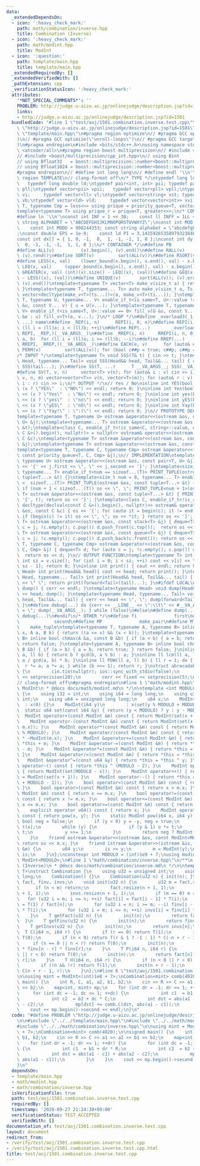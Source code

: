 ```yaml
---
data:
  _extendedDependsOn:
  - icon: ':heavy_check_mark:'
    path: math/combination/inverse.hpp
    title: Combination (Inverse)
  - icon: ':heavy_check_mark:'
    path: math/modint.hpp
    title: ModInt
  - icon: ':question:'
    path: template/main.hpp
    title: template/main.hpp
  _extendedRequiredBy: []
  _extendedVerifiedWith: []
  _pathExtension: cpp
  _verificationStatusIcon: ':heavy_check_mark:'
  attributes:
    '*NOT_SPECIAL_COMMENTS*': ''
    PROBLEM: http://judge.u-aizu.ac.jp/onlinejudge/description.jsp?id=1501
    links:
    - http://judge.u-aizu.ac.jp/onlinejudge/description.jsp?id=1501
  bundledCode: "#line 1 \"test/aoj/1501.combination.inverse.test.cpp\"\n#define PROBLEM\
    \ \"http://judge.u-aizu.ac.jp/onlinejudge/description.jsp?id=1501\"\n\n#line 1\
    \ \"template/main.hpp\"\n#pragma region optimize\n// #pragma GCC optimize(\"Ofast\"\
    )\n// #pragma GCC optimize(\"unroll-loops\")\n// #pragma GCC target(\"sse,sse2,sse3,ssse3,sse4,popcnt,abm,mmx,avx\"\
    )\n#pragma endregion\n#include <bits/stdc++.h>\nusing namespace std;\n// #include\
    \ <atcoder/all>\n#pragma region boost multiprecision\n// #include <boost/multiprecision/cpp_dec_float.hpp>\n\
    // #include <boost/multiprecision/cpp_int.hpp>\n// using Bint       = boost::multiprecision::cpp_int;\n\
    // using Bfloat32   = boost::multiprecision::number<boost::multiprecision::cpp_dec_float<32>>;\n\
    // using Bfloat1024 = boost::multiprecision::number<boost::multiprecision::cpp_dec_float<1024>>;\n\
    #pragma endregion\n// #define int long long\n// #define endl '\\n'\n\n#pragma\
    \ region TEMPLATE\n// clang-format off\n/* TYPE */\ntypedef long long ll;    \
    \   typedef long double ld;\ntypedef pair<int, int> pii; typedef pair<ll, ll>\
    \ pll;\ntypedef vector<pii> vpii;   typedef vector<pll> vpll;\ntypedef vector<int>\
    \ vi;     typedef vector<ll> vl;\ntypedef vector<string> vst; typedef vector<bool>\
    \ vb;\ntypedef vector<ld> vld;     typedef vector<vector<int>> vvi;\ntemplate<typename\
    \ T, typename Cmp = less<>> using prique = priority_queue<T, vector<T>, Cmp>;\n\
    template<typename T> using prique_r = prique<T, greater<>>;\n/* CONSTANT */\n\
    #define ln '\\n'\nconst int INF = 1 << 30;    const ll INFF = 1LL << 60;  const\
    \ string ALPHABET = \"ABCDEFGHIJKLMNOPQRSTUVWXYZ\";\nconst int MOD = 1e9 + 7;\
    \    const int MODD = 998244353; const string alphabet = \"abcdefghijklmnopqrstuvwxyz\"\
    ;\nconst double EPS = 1e-9;    const ld PI = 3.14159265358979323846264338327950288;\n\
    const int dx[] = { 1, 0, -1,  0,  1, -1, -1, 1, 0 };\nconst int dy[] = { 0, 1,\
    \  0, -1, -1, -1,  1, 1, 0 };\n/* CONTAINER */\n#define PB              emplace_back\n\
    #define ALL(v)          (v).begin(), (v).end()\n#define RALL(v)         (v).rbegin(),\
    \ (v).rend()\n#define SORT(v)         sort(ALL(v))\n#define RSORT(v)        sort(RALL(v))\n\
    #define LESS(x, val)    (lower_bound(x.begin(), x.end(), val) - x.begin())\n#define\
    \ LEQ(x, val)     (upper_bound(x.begin(), x.end(), val) - x.begin())\n#define\
    \ GREATER(x, val) (int)(x).size() - LEQ((x), (val))\n#define GEQ(x, val)     (int)(x).size()\
    \ - LESS((x), (val))\n#define UNIQUE(v)       sort(ALL(v)); (v).erase(unique(ALL(v)),\
    \ (v).end())\ntemplate<typename T> vector<T> make_v(size_t a) { return vector<T>(a);\
    \ }\ntemplate<typename T, typename... Ts> auto make_v(size_t a, Ts... ts) { return\
    \ vector<decltype(make_v<T>(ts...))>(a, make_v<T>(ts...)); }\ntemplate<typename\
    \ T, typename U, typename... V> enable_if_t<is_same<T, U>::value != 0> fill_v(U\
    \ &u, const V... v) { u = U(v...); }\ntemplate<typename T, typename U, typename...\
    \ V> enable_if_t<is_same<T, U>::value == 0> fill_v(U &u, const V... v) { for (auto\
    \ &e : u) fill_v<T>(e, v...); }\n/* LOOP */\n#define _overload3(_1, _2, _3, name,\
    \ ...) name\n#define _REP(i, n)      REPI(i, 0, n)\n#define REPI(i, a, b)   for\
    \ (ll i = (ll)a; i < (ll)b; ++i)\n#define REP(...)        _overload3(__VA_ARGS__,\
    \ REPI, _REP,)(__VA_ARGS__)\n#define _RREP(i, n)     RREPI(i, n, 0)\n#define RREPI(i,\
    \ a, b)  for (ll i = (ll)a; i >= (ll)b; --i)\n#define RREP(...)       _overload3(__VA_ARGS__,\
    \ RREPI, _RREP,)(__VA_ARGS__)\n#define EACH(e, v)      for (auto& e : v)\n#define\
    \ PERM(v)         sort(ALL(v)); for (bool c##p = true; c##p; c##p = next_permutation(ALL(v)))\n\
    /* INPUT */\ntemplate<typename T> void SSS(T& t) { cin >> t; }\ntemplate<typename\
    \ Head, typename... Tail> void SSS(Head&& head, Tail&&... tail) { cin >> head;\
    \ SSS(tail...); }\n#define SS(T, ...)      T __VA_ARGS__; SSS(__VA_ARGS__);\n\
    #define SV(T, v, n)     vector<T> v(n); for (auto& i : v) cin >> i;\n#define SVV(T,\
    \ v, n, m) vector<vector<T>> v(n, vector<T>(m)); for (auto& r : v) for (auto&\
    \ i : r) cin >> i;\n/* OUTPUT */\n// Yes / No\ninline int YES(bool x) { cout <<\
    \ (x ? \"YES\"  : \"NO\") << endl; return 0; }\ninline int Yes(bool x) { cout\
    \ << (x ? \"Yes\"  : \"No\") << endl; return 0; }\ninline int yes(bool x) { cout\
    \ << (x ? \"yes\"  : \"no\") << endl; return 0; }\ninline int yES(bool x) { cout\
    \ << (x ? \"yES\"  : \"nO\") << endl; return 0; }\ninline int Yay(bool x) { cout\
    \ << (x ? \"Yay!\" : \":(\") << endl; return 0; }\n// PROTOTYPE DECLARATION\n\
    template<typename T, typename U> ostream &operator<<(ostream &os, const pair<T,\
    \ U> &j);\ntemplate<typename... T> ostream &operator<<(ostream &os, const tuple<T...>\
    \ &t);\ntemplate<class C, enable_if_t<!is_same<C, string>::value, decltype(declval<const\
    \ C &>().begin(), nullptr)> = nullptr> ostream& operator<<(ostream &os, const\
    \ C &c);\ntemplate<typename T> ostream &operator<<(ostream &os, const stack<T>\
    \ &j);\ntemplate<typename T> ostream &operator<<(ostream &os, const queue<T> &j);\n\
    template<typename T, typename C, typename Cmp> ostream &operator<<(ostream &os,\
    \ const priority_queue<T, C, Cmp> &j);\n// IMPLEMENTATION\ntemplate<typename T,\
    \ typename U> ostream &operator<<(ostream &os, const pair<T, U> &j) { return os\
    \ << '{' << j.first << \", \" << j.second << '}'; }\ntemplate<size_t num = 0,\
    \ typename... T> enable_if_t<num == sizeof...(T)> PRINT_TUPLE(ostream &os, const\
    \ tuple<T...> &t) {}\ntemplate<size_t num = 0, typename... T> enable_if_t<num\
    \ <  sizeof...(T)> PRINT_TUPLE(ostream &os, const tuple<T...> &t) { os << get<num>(t);\
    \ if (num + 1 < sizeof...(T)) os << \", \"; PRINT_TUPLE<num + 1>(os, t); }\ntemplate<typename...\
    \ T> ostream &operator<<(ostream &os, const tuple<T...> &t) { PRINT_TUPLE(os <<\
    \ '{', t); return os << '}'; }\ntemplate<class C, enable_if_t<!is_same<C, string>::value,\
    \ decltype(declval<const C &>().begin(), nullptr)>> ostream& operator<<(ostream\
    \ &os, const C &c) { os << '{'; for (auto it = begin(c); it != end(c); it++) {\
    \ if (begin(c) != it) os << \", \"; os << *it; } return os << '}'; }\ntemplate<typename\
    \ T> ostream &operator<<(ostream &os, const stack<T> &j) { deque<T> d; for (auto\
    \ c = j; !c.empty(); c.pop()) d.push_front(c.top());  return os << d; }\ntemplate<typename\
    \ T> ostream &operator<<(ostream &os, const queue<T> &j) { deque<T> d; for (auto\
    \ c = j; !c.empty(); c.pop()) d.push_back(c.front()); return os << d; }\ntemplate<typename\
    \ T, typename C, typename Cmp> ostream &operator<<(ostream &os, const priority_queue<T,\
    \ C, Cmp> &j) { deque<T> d; for (auto c = j; !c.empty(); c.pop()) d.push_front(c.top());\
    \  return os << d; }\n// OUTPUT FUNCTION\ntemplate<typename T> int PV(T &v) {\
    \ int sz = v.size(); for (int i = 0; i < sz; ++i) cout << v[i] << \" \\n\"[i ==\
    \ sz - 1]; return 0; }\ninline int print() { cout << endl; return 0; }\ntemplate<typename\
    \ Head> int print(Head&& head){ cout << head; return print(); }\ntemplate<typename\
    \ Head, typename... Tail> int print(Head&& head, Tail&&... tail) { cout << head\
    \ << \" \"; return print(forward<Tail>(tail)...); }\n#ifdef LOCAL\ninline void\
    \ dump() { cerr << endl; }\ntemplate<typename Head> void dump(Head&& head) { cerr\
    \ << head; dump(); }\ntemplate<typename Head, typename... Tail> void dump(Head&&\
    \ head, Tail&&... tail) { cerr << head << \", \"; dump(forward<Tail>(tail)...);\
    \ }\n#define debug(...) do {cerr << __LINE__ << \":\\t\" << #__VA_ARGS__ << \"\
    \ = \"; dump(__VA_ARGS__); } while (false)\n#else\n#define dump(...)\n#define\
    \ debug(...)\n#endif\n/* OTHER */\n#define fi              first\n#define se \
    \             second\n#define MP              make_pair\n#define MT          \
    \    make_tuple\ntemplate<typename T, typename A, typename B> inline bool between(T\
    \ x, A a, B b) { return ((a <= x) && (x < b)); }\ntemplate<typename A, typename\
    \ B> inline bool chmax(A &a, const B &b) { if (a < b) { a = b; return true; }\
    \ return false; }\ntemplate<typename A, typename B> inline bool chmin(A &a, const\
    \ B &b) { if (a > b) { a = b; return true; } return false; }\ninline ll gcd(ll\
    \ a, ll b) { return b ? gcd(b, a % b) : a; }\ninline ll lcm(ll a, ll b) { return\
    \ a / gcd(a, b) * b; }\ninline ll POW(ll a, ll b) { ll r = 1; do { if (b & 1)\
    \  r *= a; a *= a; } while (b >>= 1); return r; }\nstruct abracadabra {\n    abracadabra()\
    \ {\n        cin.tie(nullptr); ios::sync_with_stdio(false);\n        cout << fixed\
    \ << setprecision(20);\n        cerr << fixed << setprecision(5);\n    };\n} ABRACADABRA;\n\
    // clang-format off\n#pragma endregion\n#line 1 \"math/modint.hpp\"\n/**\n * @brief\
    \ ModInt\n * @docs docs/math/modint.md\n */\n\ntemplate <int MODULO>\nstruct ModInt\
    \ {\n    using i32 = int;\n    using i64 = long long;\n    using u32 = unsigned\
    \ int;\n    using u64 = unsigned long long;\n    u64 x;\n    ModInt()\n      \
    \  : x(0) {}\n    ModInt(i64 y)\n        : x(set(y % MODULO + MODULO)) {}\n  \
    \  static u64 set(const i64 &y) { return (y < MODULO) ? y : y - MODULO; }\n  \
    \  ModInt operator+(const ModInt &m) const { return ModInt(set(x + m.x)); }\n\
    \    ModInt operator-(const ModInt &m) const { return ModInt(set(x + MODULO -\
    \ m.x)); }\n    ModInt operator*(const ModInt &m) const { return ModInt(x * m.x\
    \ % MODULO); }\n    ModInt operator/(const ModInt &m) const { return ModInt(x)\
    \ * ~ModInt(m.x); }\n    ModInt &operator+=(const ModInt &m) { return *this =\
    \ *this + m; }\n    ModInt &operator-=(const ModInt &m) { return *this = *this\
    \ - m; }\n    ModInt &operator*=(const ModInt &m) { return *this = *this * m;\
    \ }\n    ModInt &operator/=(const ModInt &m) { return *this = *this / m; }\n \
    \   ModInt &operator^=(const u64 &y) { return *this = *this ^ y; }\n    ModInt\
    \ operator~() const { return *this ^ (MODULO - 2); }\n    ModInt operator-() const\
    \ { return ModInt(set(MODULO - x)); }\n    ModInt operator++() { return *this\
    \ = ModInt(set(x + 1)); }\n    ModInt operator--() { return *this = ModInt(set(x\
    \ + MODULO - 1)); }\n    bool operator<(const ModInt &m) const { return x < m.x;\
    \ }\n    bool operator>(const ModInt &m) const { return x > m.x; }\n    bool operator==(const\
    \ ModInt &m) const { return x == m.x; }\n    bool operator!=(const ModInt &m)\
    \ const { return x != m.x; }\n    bool operator<=(const ModInt &m) const { return\
    \ x <= m.x; }\n    bool operator>=(const ModInt &m) const { return x >= m.x; }\n\
    \    explicit operator u64() const { return x; }\n    ModInt operator^(i64 y)\
    \ const { return pow(x, y); }\n    static ModInt pow(i64 x, i64 y) {\n       \
    \ bool neg = false;\n        if (y < 0) y = -y, neg = true;\n        ModInt u(1),\
    \ t(x);\n        while (y) {\n            if (y & 1) u *= t;\n            t *=\
    \ t;\n            y >>= 1;\n        }\n        return neg ? ModInt(1) / u : u;\n\
    \    }\n    friend ostream &operator<<(ostream &os, const ModInt<MODULO> &m) {\
    \ return os << m.x; }\n    friend istream &operator>>(istream &is, ModInt<MODULO>\
    \ &m) {\n        u64 y;\n        is >> y;\n        m = ModInt(y);\n        return\
    \ is;\n    }\n};\nconstexpr int MODULO = (int)1e9 + 7;\nusing modint         =\
    \ ModInt<MODULO>;\n#line 1 \"math/combination/inverse.hpp\"\n/**\n * @brief Combination\
    \ (Inverse)\n * @docs docs/math/combination/inverse.md\n */\n\ntemplate <typename\
    \ T>\nstruct Combination {\n    using u32 = unsigned int;\n    using i64 = long\
    \ long;\n    Combination() {}\n    Combination(u32 n) { init(n); }\n    vector<T>\
    \ fact, finv, invs;\n    void init(u32 n) {\n        u32 m = fact.size();\n  \
    \      if (n < m) return;\n        fact.resize(n + 1, 1);\n        finv.resize(n\
    \ + 1, 1);\n        invs.resize(n + 1, 1);\n        if (m == 0) m = 1;\n     \
    \   for (u32 i = m; i <= n; ++i) fact[i] = fact[i - 1] * T(i);\n        finv[n]\
    \ = T(1) / fact[n];\n        for (u32 i = n; i >= m; --i) finv[i - 1] = finv[i]\
    \ * T(i);\n        for (u32 i = m; i <= n; ++i) invs[i] = finv[i] * fact[i - 1];\n\
    \    }\n    T getFact(u32 n) {\n        init(n);\n        return fact[n];\n  \
    \  }\n    T getFinv(u32 n) {\n        init(n);\n        return finv[n];\n    }\n\
    \    T getInvs(u32 n) {\n        init(n);\n        return invs[n];\n    }\n  \
    \  T C(i64 n, i64 r) {\n        if (r == 0) return T(1);\n        if (r < 0) return\
    \ T(0);\n        if (n < 0) return T(r & 1 ? -1 : 1) * C(-n + r - 1, r);\n   \
    \     if (n == 0 || n < r) return T(0);\n        init(n);\n        return fact[n]\
    \ * finv[n - r] * finv[r];\n    }\n    T P(i64 n, i64 r) {\n        if (n < r\
    \ || r < 0) return T(0);\n        init(n);\n        return fact[n] * finv[n -\
    \ r];\n    }\n    T H(i64 n, i64 r) {\n        if (n < 0 || r < 0) return T(0);\n\
    \        if (!n && !r) return T(1);\n        init(n + r - 1);\n        return\
    \ C(n + r - 1, r);\n    }\n};\n#line 6 \"test/aoj/1501.combination.inverse.test.cpp\"\
    \n\nusing mint = ModInt<(int)1e8 + 7>;\nCombination<mint> comb(4020);\n\nsigned\
    \ main() {\n    int R, C, a1, a2, b1, b2;\n    cin >> R >> C >> a1 >> a2 >> b1\
    \ >> b2;\n    map<int, mint> mp;\n    for (int dr = -1; dr <= 1; ++dr) {\n   \
    \     for (int dc = -1; dc <= 1; ++dc) {\n            int c1  = b1 + dr * R;\n\
    \            int c2  = b2 + dc * C;\n            int dst = abs(a1 - c1) + abs(a2\
    \ - c2);\n            mp[dst] += comb.C(dst, abs(a1 - c1));\n        }\n    }\n\
    \    cout << mp.begin()->second << endl;\n}\n"
  code: "#define PROBLEM \"http://judge.u-aizu.ac.jp/onlinejudge/description.jsp?id=1501\"\
    \n\n#include \"../../template/main.hpp\"\n#include \"../../math/modint.hpp\"\n\
    #include \"../../math/combination/inverse.hpp\"\n\nusing mint = ModInt<(int)1e8\
    \ + 7>;\nCombination<mint> comb(4020);\n\nsigned main() {\n    int R, C, a1, a2,\
    \ b1, b2;\n    cin >> R >> C >> a1 >> a2 >> b1 >> b2;\n    map<int, mint> mp;\n\
    \    for (int dr = -1; dr <= 1; ++dr) {\n        for (int dc = -1; dc <= 1; ++dc)\
    \ {\n            int c1  = b1 + dr * R;\n            int c2  = b2 + dc * C;\n\
    \            int dst = abs(a1 - c1) + abs(a2 - c2);\n            mp[dst] += comb.C(dst,\
    \ abs(a1 - c1));\n        }\n    }\n    cout << mp.begin()->second << endl;\n\
    }\n"
  dependsOn:
  - template/main.hpp
  - math/modint.hpp
  - math/combination/inverse.hpp
  isVerificationFile: true
  path: test/aoj/1501.combination.inverse.test.cpp
  requiredBy: []
  timestamp: '2020-09-27 21:24:38+09:00'
  verificationStatus: TEST_ACCEPTED
  verifiedWith: []
documentation_of: test/aoj/1501.combination.inverse.test.cpp
layout: document
redirect_from:
- /verify/test/aoj/1501.combination.inverse.test.cpp
- /verify/test/aoj/1501.combination.inverse.test.cpp.html
title: test/aoj/1501.combination.inverse.test.cpp
---
```

